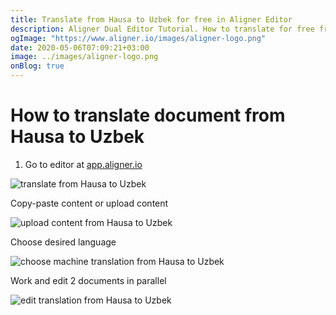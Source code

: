 ```yaml
---
title: Translate from Hausa to Uzbek for free in Aligner Editor
description: Aligner Dual Editor Tutorial. How to translate for free from Hausa to Uzbek. Aligner is multilingual document management platform. 
ogImage: "https://www.aligner.io/images/aligner-logo.png"
date: 2020-05-06T07:09:21+03:00
image: ../images/aligner-logo.png
onBlog: true
---
```


# How to translate document from Hausa to Uzbek

1. Go to editor at [app.aligner.io](https://app.aligner.io "Aligner App web page")

![translate from Hausa to Uzbek](../aligner-blank-editor.png "translate from Hausa to Uzbek")

Copy-paste content or upload content

![upload content from Hausa to Uzbek](../aligner-uploaded-document.png "upload content from Hausa to Uzbek")

Choose desired language

![choose machine translation from Hausa to Uzbek](../aligner-language-dropdown.png "choose machine translation from Hausa to Uzbek")

Work and edit 2 documents in parallel

![edit translation from Hausa to Uzbek](../aligner-double-sitded-editor.png "edit translation from Hausa to Uzbek")

